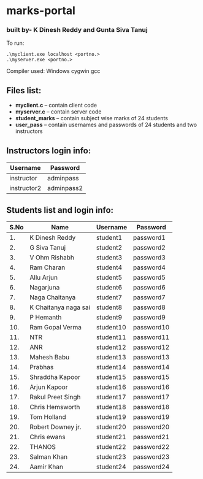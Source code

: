 # marks-portal

### built by- K Dinesh Reddy and Gunta Siva Tanuj

To run:
```
.\myclient.exe localhost <portno.>
.\myserver.exe <portno.>  
```

Compiler used: Windows cygwin gcc

## Files list:
* **myclient.c** – contain client code
* **myserver.c** – contain server code
* **student_marks** – contain subject wise marks of 24 students
* **user_pass** – contain usernames and passwords of 24 students and two instructors

## Instructors login info:
| Username | Password |
| -- | --- |
| instructor | adminpass |
| instructor2 | adminpass2 |

## Students list and login info:
| S.No | Name | Username | Password |
| -- | --- | -- | --- |
| 1. | K Dinesh Reddy | student1 | password1 |
| 2. | G Siva Tanuj | student2 | password2 |
| 3. | V Ohm Rishabh | student3 | password3 |
| 4. | Ram Charan | student4 | password4 |
| 5. | Allu Arjun | student5 | password5 |
| 6. | Nagarjuna | student6 | password6 |
| 7. | Naga Chaitanya | student7 | password7 |
| 8. | K Chaitanya naga sai | student8 | password8 |
| 9. | P Hemanth | student9 | password9 |
| 10. | Ram Gopal Verma | student10 | password10 |
| 11. | NTR | student11 | password11 |
| 12. | ANR | student12 | password12 |
| 13. | Mahesh Babu | student13 | password13 |
| 14. | Prabhas | student14 | password14 |
| 15. | Shraddha Kapoor | student15 | password15 |
| 16. | Arjun Kapoor | student16 | password16 |
| 17. | Rakul Preet Singh | student17 | password17 |
| 18. | Chris Hemsworth | student18 | password18 |
| 19. | Tom Holland  | student19 | password19 |
| 20. | Robert Downey jr. | student20 | password20 |
| 21. | Chris ewans | student21 | password21 |
| 22. | THANOS | student22 | password22 |
| 23. | Salman Khan | student23 | password23 |
| 24. | Aamir Khan | student24 | password24 |

